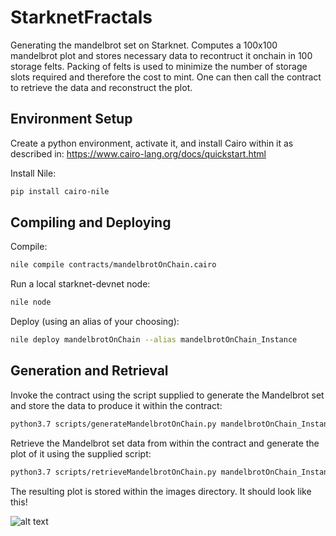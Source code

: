 # StarknetFractals
Generating the mandelbrot set on Starknet. Computes a 100x100 mandelbrot plot and stores necessary data to recontruct it onchain in 100 storage felts. Packing of felts is used to minimize the number of storage slots required and therefore the cost to mint. One can then call the contract to retrieve the data and reconstruct the plot. 

## Environment Setup 

Create a python environment, activate it, and install Cairo within it as described in: https://www.cairo-lang.org/docs/quickstart.html  

Install Nile:
```bash
pip install cairo-nile
```

## Compiling and Deploying 

Compile: 
```bash
nile compile contracts/mandelbrotOnChain.cairo
``` 

Run a local starknet-devnet node:
```bash
nile node
``` 

Deploy (using an alias of your choosing):
```bash
nile deploy mandelbrotOnChain --alias mandelbrotOnChain_Instance
```  
## Generation and Retrieval 

Invoke the contract using the script supplied to generate the Mandelbrot set and store the data to produce it within the contract: 
```bash
python3.7 scripts/generateMandelbrotOnChain.py mandelbrotOnChain_Instance 
``` 

Retrieve the Mandelbrot set data from within the contract and generate the plot of it using the supplied script:
```bash
python3.7 scripts/retrieveMandelbrotOnChain.py mandelbrotOnChain_Instance 
``` 
The resulting plot is stored within the images directory. It should look like this!

![alt text](https://github.com/orlandothefraser/StarknetFractals/blob/main/images/mandelbrot_100_25.png)









